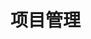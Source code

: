 

# 项目管理  
<!-- 
 顶级项目管理工具 Top 10 
 https://mp.weixin.qq.com/s?__biz=MzAxODcyNjEzNQ==&mid=2247488193&idx=1&sn=753ee08ec54dc63db9886af6698b5a87&chksm=9bd0bf59aca7364fc30784612ab94c2995ace78e12717813fdfc04225ce56dd6db1bfcf13f42&mpshare=1&scene=1&srcid=&sharer_sharetime=1566780211793&sharer_shareid=b256218ead787d58e0b58614a973d00d&key=36a99a852770fa03a31695d06f4af51c338b407cd3dedd87bfff6a0a2c14027ee3e7893a0739e251255096fa4deb5661e7000578f7e240bfacb2ccd98e38925de8000ccf918785197351e84100ebea70&ascene=1&uin=MTE1MTYxNzY2MQ%3D%3D&devicetype=Windows+10&version=62060844&lang=zh_CN&pass_ticket=viJcMyKnG8E9pcB41SnLElL1MIu%2BCxzadbzYs10BZtVx0WMi%2BRAyUj98B%2BRYxGi5

-->